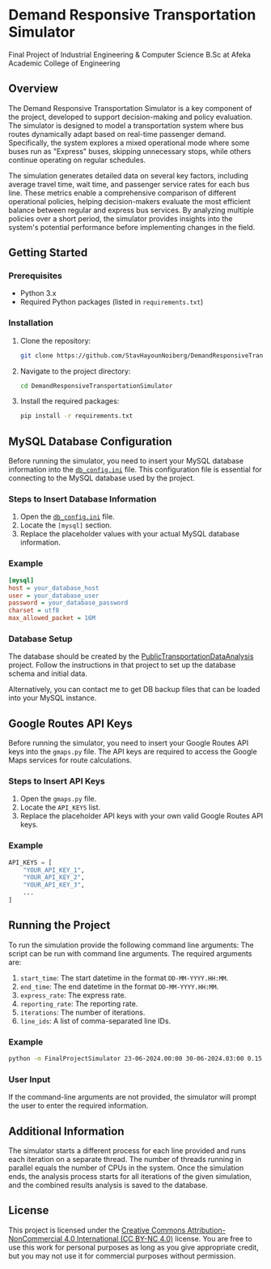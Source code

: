 # Demand Responsive Transportation Simulator
Final Project of Industrial Engineering & Computer Science B.Sc at Afeka Academic College of Engineering

## Overview
The Demand Responsive Transportation Simulator is a key component of the project, developed to support decision-making and policy evaluation. The simulator is designed to model a transportation system where bus routes dynamically adapt based on real-time passenger demand. Specifically, the system explores a mixed operational mode where some buses run as "Express" buses, skipping unnecessary stops, while others continue operating on regular schedules.

The simulation generates detailed data on several key factors, including average travel time, wait time, and passenger service rates for each bus line. These metrics enable a comprehensive comparison of different operational policies, helping decision-makers evaluate the most efficient balance between regular and express bus services. By analyzing multiple policies over a short period, the simulator provides insights into the system's potential performance before implementing changes in the field​.

## Getting Started

### Prerequisites
- Python 3.x
- Required Python packages (listed in `requirements.txt`)

### Installation
1. Clone the repository:
    ```sh
    git clone https://github.com/StavHayounNoiberg/DemandResponsiveTransportationSimulator.git
    ```
2. Navigate to the project directory:
    ```sh
    cd DemandResponsiveTransportationSimulator
    ```
3. Install the required packages:
    ```sh
    pip install -r requirements.txt
    ```

## MySQL Database Configuration

Before running the simulator, you need to insert your MySQL database information into the [`db_config.ini`](#file:db_config.ini-context) file. This configuration file is essential for connecting to the MySQL database used by the project.

### Steps to Insert Database Information

1. Open the [`db_config.ini`](#file:db_config.ini-context) file.
2. Locate the `[mysql]` section.
3. Replace the placeholder values with your actual MySQL database information.

### Example

```ini
[mysql]
host = your_database_host
user = your_database_user
password = your_database_password
charset = utf8
max_allowed_packet = 16M
```

### Database Setup

The database should be created by the [PublicTransportationDataAnalysis](https://github.com/StavHayounNoiberg/PublicTransportationDataAnalysis) project. Follow the instructions in that project to set up the database schema and initial data.

Alternatively, you can contact me to get DB backup files that can be loaded into your MySQL instance.

## Google Routes API Keys

Before running the simulator, you need to insert your Google Routes API keys into the `gmaps.py` file. The API keys are required to access the Google Maps services for route calculations.

### Steps to Insert API Keys

1. Open the `gmaps.py` file.
2. Locate the `API_KEYS` list.
3. Replace the placeholder API keys with your own valid Google Routes API keys.

### Example

```python
API_KEYS = [
    "YOUR_API_KEY_1",
    "YOUR_API_KEY_2",
    "YOUR_API_KEY_3",
    ...
]
```

## Running the Project
To run the simulation provide the following command line arguments:
The script can be run with command line arguments. The required arguments are:

1. `start_time`: The start datetime in the format `DD-MM-YYYY.HH:MM`.
2. `end_time`: The end datetime in the format `DD-MM-YYYY.HH:MM`.
3. `express_rate`: The express rate.
4. `reporting_rate`: The reporting rate.
5. `iterations`: The number of iterations.
6. `line_ids`: A list of comma-separated line IDs.

### Example

```sh
python -m FinalProjectSimulator 23-06-2024.00:00 30-06-2024.03:00 0.15 0.15 8 22064-1-#, 15025-1-0
```

### User Input
If the command-line arguments are not provided, the simulator will prompt the user to enter the required information.

## Additional Information
The simulator starts a different process for each line provided and runs each iteration on a separate thread.
The number of threads running in parallel equals the number of CPUs in the system.
Once the simulation ends, the analysis process starts for all iterations of the given simulation, and the combined results analysis is saved to the database.

## License

This project is licensed under the [Creative Commons Attribution-NonCommercial 4.0 International (CC BY-NC 4.0)](https://creativecommons.org/licenses/by-nc/4.0/) license.
You are free to use this work for personal purposes as long as you give appropriate credit, but you may not use it for commercial purposes without permission.


